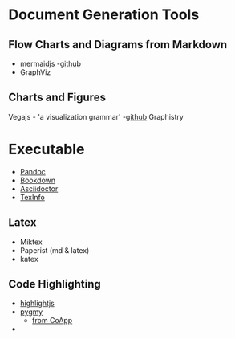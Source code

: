 # Document Generation Tools

## Flow Charts and Diagrams from Markdown
- mermaidjs
  -[github](https://mermaidjs.github.io/)
- GraphViz


## Charts and Figures
Vegajs - 'a visualization grammar'
-[github](https://github.com/vega/vega)
Graphistry


# Executable
- [Pandoc](http://johnmacfarlane.net/pandoc)
- [Bookdown](https://bookdown.org/yihui/bookdown/)
- [Asciidoctor](https://asciidoctor.org/docs/asciidoctor.js/)
- [TexInfo](https://www.gnu.org/software/texinfo/)

## Latex
- Miktex
- Paperist (md & latex)
- katex

## Code Highlighting
- [highlightjs]()
- [pygmy](http://pygments.appspot.com/)
  - [from CoApp](http://coapp.org/reference/garrett-flavored-markdown.html)
- 
